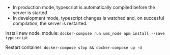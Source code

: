 - In production mode, typescript is automatically compiled before the server is started
- In development mode, typescript changes is watched and, on succesful compilation, the server is restarted.

Install new node_module:
`docker-compose run ums_node npm install --save typescript`

Restart container:
`docker-compose stop && docker-compose up -d`
